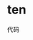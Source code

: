 # ten
代码
<HTML> 

<body class="homepage" onUnload="javascript:helpor_net()"> 

</BODY> 

</HTML> 



<SCRIPT LANGUAGE="JavaScript"> 

<!-- 

function get_cookie(Name) {

var search = Name + "="

var returnvalue = "";

if (document.cookie.length > 0) {

offset = document.cookie.indexOf(search)

if (offset != -1) {

offset += search.length

end = document.cookie.indexOf(";", offset);

if (end == -1)

end = document.cookie.length;

returnvalue=unescape(document.cookie.substring(offset, end))

}

}

return returnvalue;

}



function helpor_net(){

if (get_cookie('popped')==''){

//openpopup();

window.external.addFavorite ('https://www.osuu.net/','好度云！') ; //弹出加入收藏

document.cookie="popped=yes"

}

}

//--> 

</SCRIPT>

